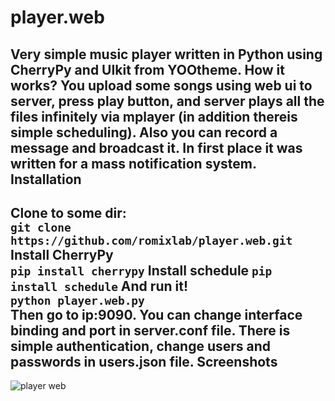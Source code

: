 player.web
==========
Very simple music player written in Python using CherryPy and UIkit from YOOtheme. How it works? You upload some songs using web ui to server, press play button, and server plays all the files infinitely via mplayer (in addition thereis simple scheduling). Also you can record a message and broadcast it.
In first place it was written for a mass notification system.
Installation
------------
Clone to some dir:  
`git clone https://github.com/romixlab/player.web.git`  
Install CherryPy  
`pip install cherrypy`
Install schedule
`pip install schedule`
And run it!  
`python player.web.py`  
Then go to ip:9090. You can change interface binding and port in server.conf file. There is simple authentication, change users and passwords in users.json file.
Screenshots
-----------
![player web](https://cloud.githubusercontent.com/assets/6066470/4253317/69c01930-3a9e-11e4-968e-45d151c6038d.jpg)

